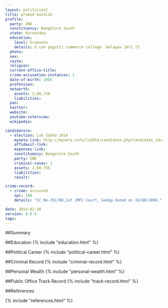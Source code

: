 ```yaml
---
layout: politician2
title: pramod mutalik
profile: 
  party: IND
  constituency: Bangalore South
  state: Karnataka
  education: 
    level: Graduate
    details: b.com gogutti commerce college  belagav 1972 73
  photo: 
  sex: 
  caste: 
  religion: 
  current-office-title: 
  crime-accusation-instances: 1
  date-of-birth: 1956
  profession: 
  networth: 
    assets: 2,68,756
    liabilities: 
  pan: 
  twitter: 
  website: 
  youtube-interview: 
  wikipedia: 

candidature: 
  - election: Lok Sabha 2014
    myneta-link: http://myneta.info/ls2014/candidate.php?candidate_id=3750
    affidavit-link: 
    expenses-link: 
    constituency: Bangalore South 
    party: IND
    criminal-cases: 1
    assets: 2,68,756
    liabilities: 
    result:  

crime-record: 
  - crime: accussed
    ipc: 188
    details: "CC No-351/08,1st JMFC Court, Gadag dated on 18/08/2008." 

date: 2014-01-28
version: 0.0.5
tags: 
---
```

##Summary


##Education
{% include "education.html" %}


##Political Career
{% include "political-career.html" %}


##Criminal Record
{% include "criminal-record.html" %}


##Personal Wealth
{% include "personal-wealth.html" %}


##Public Office Track Record
{% include "track-record.html" %}


##References


{% include "references.html" %}